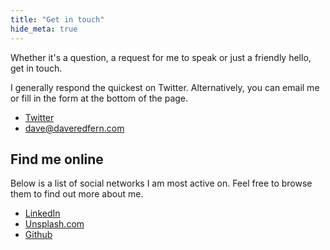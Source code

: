 ```yaml
---
title: "Get in touch"
hide_meta: true
---
```


Whether it's a question, a request for me to speak or just a friendly hello, get in touch.

I generally respond the quickest on Twitter. Alternatively, you can email me or fill in the form at the bottom of the page.

* [Twitter](https://www.twitter.com/daveredfern)
* [dave@daveredfern.com](mailto:dave@daveredfern.com)

## Find me online

Below is a list of social networks I am most active on. Feel free to browse them to find out more about me.

* [LinkedIn](https://uk.linkedin.com/in/daveredfern)
* [Unsplash.com](https://unsplash.com/daveredfern)
* [Github](https://github.com/daveredfern)
